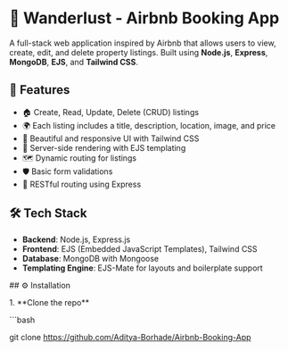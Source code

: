 # 🏡 Wanderlust - Airbnb Booking App

A full-stack web application inspired by Airbnb that allows users to view, create, edit, and delete property listings. 
Built using **Node.js**, **Express**, **MongoDB**, **EJS**, and **Tailwind CSS**.

## 🚀 Features

- 🏠 Create, Read, Update, Delete (CRUD) listings
- 🌍 Each listing includes a title, description, location, image, and price
- 🧭 Beautiful and responsive UI with Tailwind CSS
- 📝 Server-side rendering with EJS templating
- 🗺️ Dynamic routing for listings
- 🛡️ Basic form validations
- 🔄 RESTful routing using Express



## 🛠️ Tech Stack

- **Backend**: Node.js, Express.js
- **Frontend**: EJS (Embedded JavaScript Templates), Tailwind CSS
- **Database**: MongoDB with Mongoose
- **Templating Engine**: EJS-Mate for layouts and boilerplate support



\## ⚙️ Installation



1\. \*\*Clone the repo\*\*

\`\`\`bash

git clone https://github.com/Aditya-Borhade/Airbnb-Booking-App



